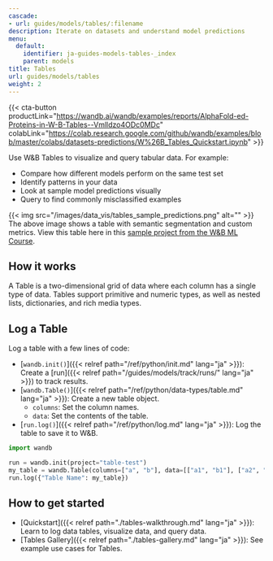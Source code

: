 ```yaml
---
cascade:
- url: guides/models/tables/:filename
description: Iterate on datasets and understand model predictions
menu:
  default:
    identifier: ja-guides-models-tables-_index
    parent: models
title: Tables
url: guides/models/tables
weight: 2
---
```


{{< cta-button productLink="https://wandb.ai/wandb/examples/reports/AlphaFold-ed-Proteins-in-W-B-Tables--Vmlldzo4ODc0MDc" colabLink="https://colab.research.google.com/github/wandb/examples/blob/master/colabs/datasets-predictions/W%26B_Tables_Quickstart.ipynb" >}}

Use W&B Tables to visualize and query tabular data. For example:

* Compare how different models perform on the same test set
* Identify patterns in your data
* Look at sample model predictions visually
* Query to find commonly misclassified examples

{{< img src="/images/data_vis/tables_sample_predictions.png" alt="" >}}
The above image shows a table with semantic segmentation and custom metrics. View this table here in this [sample project from the W&B ML Course](https://wandb.ai/av-team/mlops-course-001).

## How it works

A Table is a two-dimensional grid of data where each column has a single type of data. Tables support primitive and numeric types, as well as nested lists, dictionaries, and rich media types. 

## Log a Table

Log a table with a few lines of code:

- [`wandb.init()`]({{< relref path="/ref/python/init.md" lang="ja" >}}): Create a [run]({{< relref path="/guides/models/track/runs/" lang="ja" >}}) to track results.
- [`wandb.Table()`]({{< relref path="/ref/python/data-types/table.md" lang="ja" >}}): Create a new table object.
  - `columns`: Set the column names.
  - `data`: Set the contents of the table.
- [`run.log()`]({{< relref path="/ref/python/log.md" lang="ja" >}}): Log the table to save it to W&B.

```python showLineNumbers
import wandb

run = wandb.init(project="table-test")
my_table = wandb.Table(columns=["a", "b"], data=[["a1", "b1"], ["a2", "b2"]])
run.log({"Table Name": my_table})
```

## How to get started
* [Quickstart]({{< relref path="./tables-walkthrough.md" lang="ja" >}}): Learn to log data tables, visualize data, and query data.
* [Tables Gallery]({{< relref path="./tables-gallery.md" lang="ja" >}}): See example use cases for Tables.